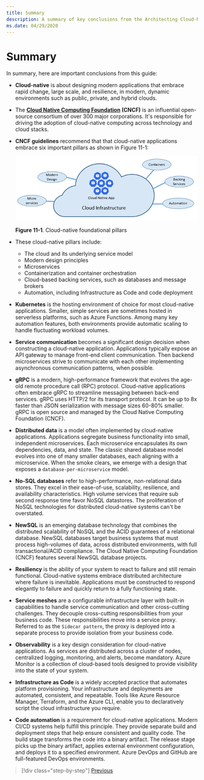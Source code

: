 ```yaml
---
title: Summary
description: A summary of key conclusions from the Architecting Cloud-Native .NET Apps for Azure guide/e-book.
ms.date: 04/29/2020
---
```


# Summary

In summary, here are important conclusions from this guide:

- **Cloud-native** is about designing modern applications that embrace rapid change, large scale, and resilience, in modern, dynamic environments such as public, private, and hybrid clouds.

- The **[Cloud Native Computing Foundation](https://www.cncf.io/) (CNCF)** is an influential open-source consortium of over 300 major corporations. It's responsible for driving the adoption of cloud-native computing across technology and cloud stacks.

- **CNCF guidelines** recommend that that cloud-native applications embrace six important pillars as shown in Figure 11-1:

  ![Cloud-native foundational pillars](./media/cloud-native-foundational-pillars.png)

  **Figure 11-1**. Cloud-native foundational pillars

- These cloud-native pillars include:
  - The cloud and its underlying service model
  - Modern design principles
  - Microservices
  - Containerization and container orchestration
  - Cloud-based backing services, such as databases and message brokers
  - Automation, including Infrastructure as Code and code deployment

- **Kubernetes** is the hosting environment of choice for most cloud-native applications. Smaller, simple services are sometimes hosted in serverless platforms, such as Azure Functions. Among many key automation features, both environments provide automatic scaling to handle fluctuating workload volumes.

- **Service communication** becomes a significant design decision when constructing a cloud-native application. Applications typically expose an API gateway to manage front-end client communication. Then backend microservices strive to communicate with each other implementing asynchronous communication patterns, when possible.

- **gRPC** is a modern, high-performance framework that evolves the age-old remote procedure call (RPC) protocol. Cloud-native applications often embrace gRPC to streamline messaging between back-end services. gRPC uses HTTP/2 for its transport protocol. It can be up to 8x faster than JSON serialization with message sizes 60-80% smaller. gRPC is open source and managed by the Cloud Native Computing Foundation (CNCF).

- **Distributed data** is a model often implemented by cloud-native applications. Applications segregate business functionality into small, independent microservices. Each microservice encapsulates its own dependencies, data, and state. The classic shared database model evolves into one of many smaller databases, each aligning with a microservice. When the smoke clears, we emerge with a design that exposes a `database-per-microservice` model.

- **No-SQL databases** refer to high-performance, non-relational data stores. They excel in their ease-of-use, scalability, resilience, and availability characteristics. High volume services that require sub second response time favor NoSQL datastores. The proliferation of NoSQL technologies for distributed cloud-native systems can't be overstated.

- **NewSQL** is an emerging database technology that combines the distributed scalability of NoSQL and the ACID guarantees of a relational database. NewSQL databases target business systems that must process high-volumes of data, across distributed environments, with full transactional/ACID compliance. The Cloud Native Computing Foundation (CNCF) features several NewSQL database projects.

- **Resiliency** is the ability of your system to react to failure and still remain functional. Cloud-native systems embrace distributed architecture where failure is inevitable. Applications must be constructed to respond elegantly to failure and quickly return to a fully functioning state.

- **Service meshes** are a configurable infrastructure layer with built-in capabilities to handle service communication and other cross-cutting challenges. They decouple cross-cutting responsibilities from your business code. These responsibilities move into a service proxy. Referred to as the `Sidecar pattern`, the proxy is deployed into a separate process to provide isolation from your business code.

- **Observability** is a key design consideration for cloud-native applications. As services are distributed across a cluster of nodes, centralized logging, monitoring, and alerts, become mandatory. Azure Monitor is a collection of cloud-based tools designed to provide visibility into the state of your system.

- **Infrastructure as Code** is a widely accepted practice that automates platform provisioning. Your infrastructure and deployments are automated, consistent, and repeatable. Tools like Azure Resource Manager, Terraform, and the Azure CLI, enable you to declaratively script the cloud infrastructure you require.

- **Code automation** is a requirement for cloud-native applications. Modern CI/CD systems help fulfill this principle. They provide separate build and deployment steps that help ensure consistent and quality code. The build stage transforms the code into a binary artifact. The release stage picks up the binary artifact, applies external environment configuration, and deploys it to a specified environment. Azure DevOps and GitHub are full-featured DevOps environments.

>[!div class="step-by-step"]
>[Previous](application-bundles.md)
